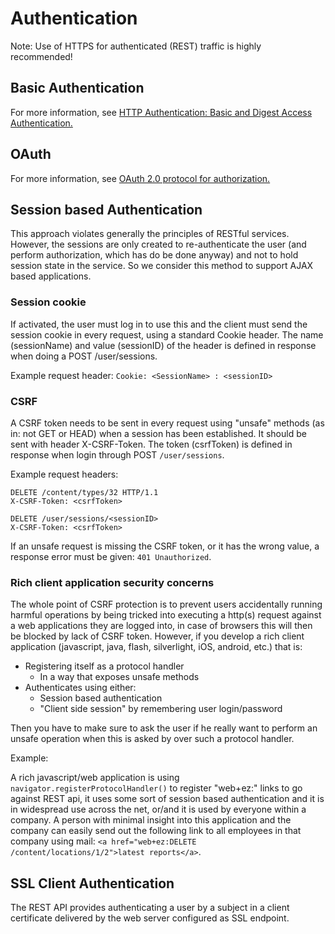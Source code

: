 # Authentication

Note: Use of HTTPS for authenticated (REST) traffic is highly recommended!

## Basic Authentication

For more information, see [HTTP Authentication: Basic and Digest Access Authentication.](http://tools.ietf.org/html/rfc2617)

## OAuth

For more information, see [OAuth 2.0 protocol for authorization.](https://oauth.net/2/)

## Session based Authentication

This approach violates generally the principles of RESTful services.
However, the sessions are only created to re-authenticate the user (and perform authorization,
which has do be done anyway) and not to hold session state in the service.
So we consider this method to support AJAX based applications.

### Session cookie

If activated, the user must log in to use this and the client must send the session cookie in every request, using a standard Cookie header.
The name (sessionName) and value (sessionID) of the header is defined  in response when doing a POST /user/sessions.

Example request header: `Cookie: <SessionName> : <sessionID>`

### CSRF

A CSRF token needs to be sent in every request using "unsafe" methods (as in: not GET or HEAD) when a session has been established.
It should be sent with header X-CSRF-Token.
The token (csrfToken) is defined in response when login through POST `/user/sessions`.

Example request headers:

```
DELETE /content/types/32 HTTP/1.1
X-CSRF-Token: <csrfToken>
```

```
DELETE /user/sessions/<sessionID>
X-CSRF-Token: <csrfToken>
```

If an unsafe request is missing the CSRF token, or it has the wrong value, a response error must be given: `401 Unauthorized`.

### Rich client application security concerns

The whole point of CSRF protection is to prevent users accidentally running harmful operations by being tricked into executing a http(s) request against a web applications they are logged into, in case of browsers this will then be blocked by lack of CSRF token.
However, if you develop a rich client application (javascript, java, flash, silverlight, iOS, android, etc.) that is:

- Registering itself as a protocol handler
    - In a way that exposes unsafe methods
- Authenticates using either:
    - Session based authentication
    - "Client side session" by remembering user login/password

Then you have to make sure to ask the user if he really want to perform an unsafe operation when this is asked by over such a protocol handler.

Example: 

A rich javascript/web application is using `navigator.registerProtocolHandler()` to register "web+ez:" links to go against REST api, it uses some sort of session based authentication and it is in widespread use across the net, or/and it is used by everyone within a company.
A person with minimal insight into this application and the company can easily send out the following link to all employees in that company using mail: 
`<a href="web+ez:DELETE /content/locations/1/2">latest reports</a>`.

## SSL Client Authentication

The REST API provides authenticating a user by a subject in a client certificate delivered by the web server configured as SSL endpoint.
